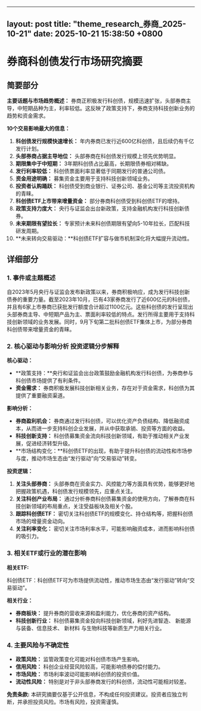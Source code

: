 
--- 
layout: post
title: "theme_research_券商_2025-10-21"
date: 2025-10-21 15:38:50 +0800
--- 

# 券商科创债发行市场研究摘要

## 简要部分

**主要话题与市场趋势概述：** 券商正积极发行科创债，规模迅速扩张，头部券商主导，中短期品种为主，利率较低。这反映了政策支持下，券商支持科技创新业务的趋势和资金需求。

**10个交易影响最大的信息：**

1.  **科创债发行规模快速增长：** 年内券商已发行近600亿科创债，且后续仍有千亿发行计划。
2.  **头部券商占据主导地位：** 头部券商在科创债发行规模上领先优势明显。
3.  **期限集中于中短期：** 3年期科创债占比最高，长期限债券相对稀缺。
4.  **发行利率较低：** 科创债票面利率显著低于同期发行的普通公司债。
5.  **资金用途明确：** 募集资金主要用于支持科技创新领域业务。
6.  **投资者认购踊跃：** 科创债受到商业银行、证券公司、基金公司等主流投资机构的青睐。
7.  **科创债ETF上市带来增量资金：** 部分券商科创债受到科创债ETF的增持。
8.  **政策支持力度大：** 央行与证监会出台新政策，支持金融机构发行科技创新债券。
9. **未来期限有望拉长：** 专家预计未来科创债期限有望向5-10年拉长，匹配科技研发周期。
10. **未来转向交易驱动：**科创债ETF扩容与做市机制深化将大幅提升流动性。

## 详细部分

### 1. 事件或主题概述

自2023年5月央行与证监会发布新政策以来，券商积极响应，成为发行科技创新债券的重要力量。截至2023年10月，已有43家券商发行了近600亿元的科创债，并且有6家上市券商已获批发行额度合计超过1100亿元。这些科创债的发行呈现出头部券商主导、中短期产品为主、票面利率较低的特点。发行所得主要用于支持科技创新领域的业务发展。同时，9月下旬第二批科创债ETF集体上市，为部分券商科创债带来增量资金的青睐。

### 2. 核心驱动与影响分析 投资逻辑分步解释

**核心驱动：**

*   **政策支持：**央行和证监会出台政策鼓励金融机构发行科创债，为券商参与科创债市场提供了有利条件。
*   **资金需求：** 券商积极发展科技创新相关业务，存在对于资金需求，科创债为其提供了重要融资渠道。

**影响分析：**

*   **券商盈利机会：** 券商通过发行科创债，可以优化资产负债结构、降低融资成本，从而进一步支持科创企业发展，并从中获取承销、投资等方面的收益。
*   **科技创新支持：** 科创债募集资金流向科技创新领域，有助于推动相关产业发展，促进经济转型升级。
*   **市场结构变化：**科创债ETF的出现，有助于提升科创债的流动性和市场参与度，推动市场生态由“发行驱动”向“交易驱动”转变。

**投资逻辑：**

1.  **关注头部券商：** 头部券商在资金实力、风控能力等方面具有优势，能够更好地把握政策机遇，科创债发行规模领先，应重点关注。
2.  **关注科创产业布局：** 通过分析券商科创债募集资金的使用方向，了解券商在科技创新领域的布局重点，关注受益板块及相关个股。
3.  **跟踪科创债ETF：** 密切关注科创债ETF的规模变化、持仓结构等，把握科创债市场的增量资金动向。
4.  **关注利率变化：**  密切关注市场利率水平，可能影响融资成本，进而影响科创债的吸引力。

### 3. 相关ETF或行业的潜在影响

**相关ETF:**

科创债ETF：科创债ETF可为市场提供流动性，推动市场生态由“发行驱动”转向“交易驱动”。

**相关行业：**

*   **券商板块：** 提升券商的营收来源和盈利能力，优化券商的资产结构。
*   **科技创新行业：** 科创债募集资金投向科技创新领域，利好先进智造、 新能源 与装备、信息技术、 新材料 与生物科技等新质生产力相关行业。

### 4. 主要风险与不确定性

*   **政策风险：** 监管政策变化可能对科创债市场产生影响。
*   **信用风险：** 科创企业经营风险较高，可能影响债券的偿付能力。
*   **市场风险：** 市场利率波动可能影响科创债的投资价值。
*   **流动性风险：** 特别是对于非头部券商发行的科创债，流动性可能相对较差。

**免责条款:** 本研究摘要仅基于公开信息，不构成任何投资建议。投资者应独立判断，并承担投资风险。市场有风险，投资需谨慎。